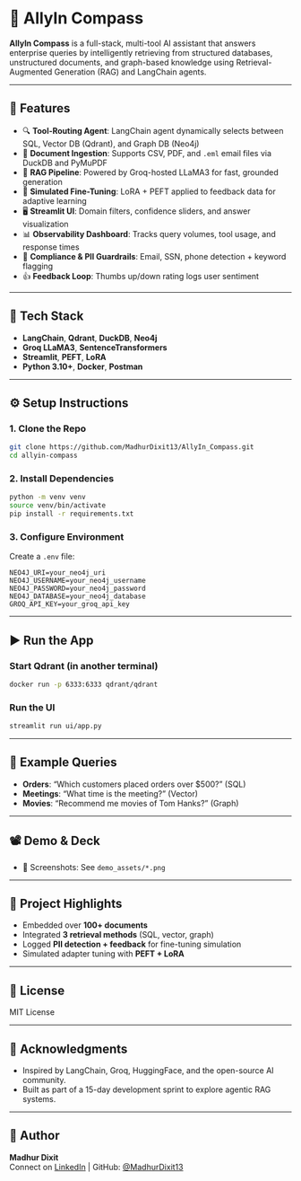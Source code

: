 # 🧭 AllyIn Compass

**AllyIn Compass** is a full-stack, multi-tool AI assistant that answers enterprise queries by intelligently retrieving from structured databases, unstructured documents, and graph-based knowledge using Retrieval-Augmented Generation (RAG) and LangChain agents.

---

## 🚀 Features

- 🔍 **Tool-Routing Agent**: LangChain agent dynamically selects between SQL, Vector DB (Qdrant), and Graph DB (Neo4j)
- 📄 **Document Ingestion**: Supports CSV, PDF, and `.eml` email files via DuckDB and PyMuPDF
- 🧠 **RAG Pipeline**: Powered by Groq-hosted LLaMA3 for fast, grounded generation
- 🧪 **Simulated Fine-Tuning**: LoRA + PEFT applied to feedback data for adaptive learning
- 🖥️ **Streamlit UI**: Domain filters, confidence sliders, and answer visualization
- 📊 **Observability Dashboard**: Tracks query volumes, tool usage, and response times
- 🔐 **Compliance & PII Guardrails**: Email, SSN, phone detection + keyword flagging
- 👍 **Feedback Loop**: Thumbs up/down rating logs user sentiment

---

## 🧱 Tech Stack

- **LangChain**, **Qdrant**, **DuckDB**, **Neo4j**
- **Groq LLaMA3**, **SentenceTransformers**
- **Streamlit**, **PEFT**, **LoRA**
- **Python 3.10+**, **Docker**, **Postman**

---

## ⚙️ Setup Instructions

### 1. Clone the Repo
```bash
git clone https://github.com/MadhurDixit13/AllyIn_Compass.git
cd allyin-compass
```

### 2. Install Dependencies
```bash
python -m venv venv
source venv/bin/activate
pip install -r requirements.txt
```

### 3. Configure Environment
Create a `.env` file:
```env
NEO4J_URI=your_neo4j_uri
NEO4J_USERNAME=your_neo4j_username
NEO4J_PASSWORD=your_neo4j_password
NEO4J_DATABASE=your_neo4j_database
GROQ_API_KEY=your_groq_api_key
```

---

## ▶️ Run the App

### Start Qdrant (in another terminal)
```bash
docker run -p 6333:6333 qdrant/qdrant
```

### Run the UI
```bash
streamlit run ui/app.py
```

---

## 📄 Example Queries

- **Orders**: “Which customers placed orders over $500?” (SQL)
- **Meetings**: “What time is the meeting?” (Vector)
- **Movies**: “Recommend me movies of Tom Hanks?” (Graph)

---

## 📽 Demo & Deck

<!-- - 🎥 [Demo Video](demo_assets/demo.mp4) -->
<!-- - 📑 [Slide Deck](demo_assets/slide_deck.pdf) -->
- 📸 Screenshots: See `demo_assets/*.png`

---

## 🧠 Project Highlights

- Embedded over **100+ documents**
- Integrated **3 retrieval methods** (SQL, vector, graph)
- Logged **PII detection + feedback** for fine-tuning simulation
- Simulated adapter tuning with **PEFT + LoRA**

---

## 📜 License

MIT License

---

## 🙌 Acknowledgments

- Inspired by LangChain, Groq, HuggingFace, and the open-source AI community.
- Built as part of a 15-day development sprint to explore agentic RAG systems.

---

## 👤 Author

**Madhur Dixit**  
Connect on [LinkedIn](https://www.linkedin.com/in/madixit/) | GitHub: [@MadhurDixit13](https://github.com/MadhurDixit13)
